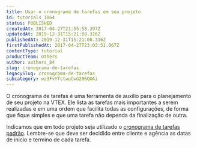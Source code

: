 ```yaml
---
title: Usar o cronograma de tarefas em seu projeto
id: tutorials_1864
status: PUBLISHED
createdAt: 2017-04-27T21:55:58.397Z
updatedAt: 2019-12-31T15:21:08.316Z
publishedAt: 2019-12-31T15:21:08.316Z
firstPublishedAt: 2017-04-27T23:03:51.067Z
contentType: tutorial
productTeam: Others
author: authors_84
slug: cronograma-de-tarefas
legacySlug: cronograma-de-tarefas
subcategory: wz3FvYTctwuCwG206QUAi
---
```


O cronograma de tarefas é uma ferramenta de auxílio para o planejamento de seu projeto na VTEX. Ele lista as tarefas mais importantes a serem realizadas e em uma ordem que facilita todas as configurações, de forma que fique simples e que uma tarefa não dependa da finalização de outra.

Indicamos que em todo projeto seja utilizado o [cronograma de tarefas padrão](https://docs.google.com/spreadsheets/d/1oJWobx9joK4gpF3jdOs2D5d0wAqOVdMnUGtHjD4yLkM/edit). Lembre-se que deve ser decidido entre cliente e agência as datas de inicio e termino de cada tarefa.

